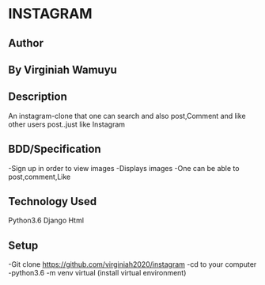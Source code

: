 # INSTAGRAM

## Author
## By Virginiah Wamuyu

## Description

An instagram-clone that one can search and also post,Comment and like other users post..just like Instagram

## BDD/Specification
-Sign up in order to view images
-Displays images 
-One can be able to post,comment,Like

## Technology Used
Python3.6
Django
Html

## Setup
-Git clone https://github.com/virginiah2020/instagram
-cd to your computer
-python3.6 -m venv virtual (install virtual environment)